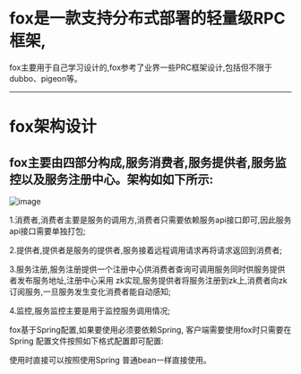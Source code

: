 fox是一款支持分布式部署的轻量级RPC框架,
========================================================
fox主要用于自己学习设计的,fox参考了业界一些PRC框架设计,包括但不限于dubbo、pigeon等。
---------------------------- ---------- -------
fox架构设计
=========
fox主要由四部分构成,服务消费者,服务提供者,服务监控以及服务注册中心。架构如如下所示:
-----------------------------------
 ![image](https://github.com/wenbo2018/fox/blob/master/fox-framework1.png)

 1.消费者,消费者主要是服务的调用方,消费者只需要依赖服务api接口即可,因此服务api接口需要单独打包;

 2.提供者,提供者是服务的提供者,服务接着远程调用请求再将请求返回到消费者;

 3.服务注册,服务注册提供一个注册中心供消费者查询可调用服务同时供服务提供者发布服务地址,注册中心采用
 zk实现,服务提供者将服务注册到zk上,消费者向zk订阅服务,一旦服务发生变化消费者能自动感知;

 4.监控,服务监控主要是用于监控服务调用情况;


 fox基于Spring配置,如果要使用必须要依赖Spring,
 客户端需要使用fox时只需要在Spring 配置文件按照如下格式配置即可配置:

 <bean id="userService" class="com.fox.rpc.spring.ProxyBeanFactory" init-method="init">
 		<property name="serviceName"
 			value="http://service.fox.com/userService/userService_1.0.0" />
 		<property name="iface"
 			value="com.dianping.combiz.decorator.remote.DecoratorService" />
 </bean>

 使用时直接可以按照使用Spring 普通bean一样直接使用。